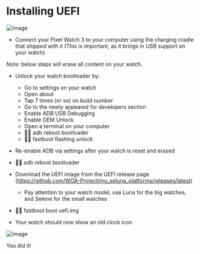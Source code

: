 # Installing UEFI

![image](https://github.com/user-attachments/assets/003238ad-76bb-4132-be0e-bb6ddbf15c45)

- Connect your Pixel Watch 3 to your computer using the charging cradle that *shipped with it* (This is important, as it brings in USB support on your watch)

Note: below steps will erase all content on your watch.

- Unlock your watch bootloader by:
    - Go to settings on your watch
    - Open about
    - Tap 7 times (or so) on build number
    - Go to the newly appeared for developers section
    - Enable ADB USB Debugging
    - Enable OEM Unlock
    - Open a terminal on your computer
    - 🏃‍♂️ adb reboot bootloader
    - 🏃‍♂️ fastboot flashing unlock

- Re-enable ADB via settings after your watch is reset and erased
- 🏃‍♂️ adb reboot bootloader
- Download the UEFI image from the UEFI release page (https://github.com/WOA-Project/mu_seluna_platforms/releases/latest)
    - Pay attention to your watch model, use Luna for the big watches, and Selene for the small watches
- 🏃‍♂️ fastboot boot uefi.img
- Your watch should now show an old clock icon

![image](https://github.com/user-attachments/assets/9d630972-0434-4708-b5bb-9a0d8f82f9ab)

You did it!
